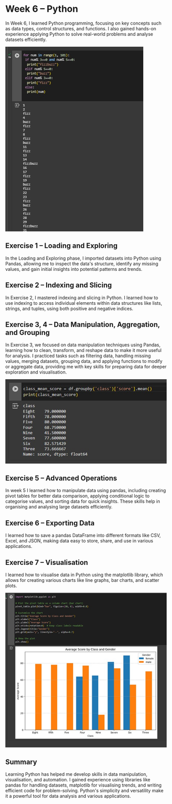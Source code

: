 # Week 6 – Python

In Week 6, I learned Python programming, focusing on key concepts such as data types, control structures, and functions. I also gained hands-on experience applying Python to solve real-world problems and analyse datasets efficiently.

![Visual_1](pic_1.jpg)

## Exercise 1 – Loading and Exploring

In the Loading and Exploring phase, I imported datasets into Python using Pandas, allowing me to inspect the data's structure, identify any missing values, and gain initial insights into potential patterns and trends.

## Exercise 2 – Indexing and Slicing

In Exercise 2, I mastered indexing and slicing in Python. I learned how to use indexing to access individual elements within data structures like lists, strings, and tuples, using both positive and negative indices. 

## Exercise 3, 4 – Data Manipulation, Aggregation, and Grouping

In Exercise 3, we focused on data manipulation techniques using Pandas, learning how to clean, transform, and reshape data to make it more useful for analysis. I practiced tasks such as filtering data, handling missing values, merging datasets, grouping data, and applying functions to modify or aggregate data, providing me with key skills for preparing data for deeper exploration and visualisation.

![Visual_2](pic_2.jpg)

## Exercise 5 – Advanced Operations

In week 5 I learned how to manipulate data using pandas, including creating pivot tables for better data comparison, applying conditional logic to categorise values, and sorting data for quick insights. These skills help in organising and analysing large datasets efficiently.

## Exercise 6 – Exporting Data

I learned how to save a pandas DataFrame into different formats like CSV, Excel, and JSON, making data easy to store, share, and use in various applications.

## Exercise 7 – Visualisation

I learned how to visualise data in Python using the matplotlib library, which allows for creating various charts like line graphs, bar charts, and scatter plots.

![Visual_3](pic_3.jpg)

## Summary

Learning Python has helped me develop skills in data manipulation, visualisation, and automation. I gained experience using libraries like pandas for handling datasets, matplotlib for visualising trends, and writing efficient code for problem-solving. Python's simplicity and versatility make it a powerful tool for data analysis and various applications.

